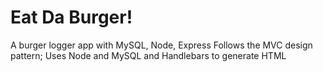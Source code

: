 # Eat Da Burger!


A burger logger app with MySQL, Node, Express 
Follows the MVC design pattern; Uses Node and MySQL and Handlebars to generate HTML

